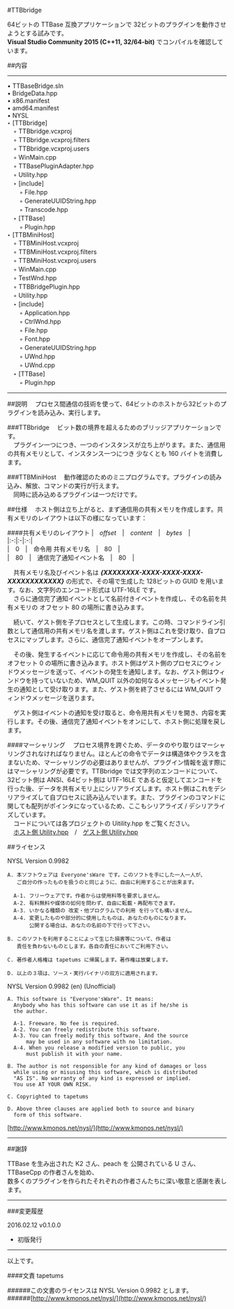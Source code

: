 #TTBbridge

64ビットの TTBase 互換アプリケーションで 32ビットのプラグインを動作させようとする試みです。  
**Visual Studio Community 2015 (C++11, 32/64-bit)** でコンパイルを確認しています。

##内容

---

• TTBaseBridge.sln  
• BridgeData.hpp  
• x86.manifest  
• amd64.manifest  
• NYSL  
‣ [TTBbridge]  
　◦ TTBbridge.vcxproj  
　◦ TTBbridge.vcxproj.filters  
　◦ TTBbridge.vcxproj.users  
　◦ WinMain.cpp  
　◦ TTBasePluginAdapter.hpp  
　◦ Utility.hpp  
　‣ [include]  
　　◦ File.hpp  
　　◦ GenerateUUIDString.hpp  
　　◦ Transcode.hpp  
　‣ [TTBase]  
　　◦ Plugin.hpp  
‣ [TTBMiniHost]  
　◦ TTBMiniHost.vcxproj  
　◦ TTBMiniHost.vcxproj.filters  
　◦ TTBMiniHost.vcxproj.users  
　◦ WinMain.cpp  
　◦ TestWnd.hpp  
　◦ TTBBridgePlugin.hpp  
　◦ Utility.hpp  
　‣ [include]  
　　◦ Application.hpp  
　　◦ CtrlWnd.hpp  
　　◦ File.hpp  
　　◦ Font.hpp  
　　◦ GenerateUUIDString.hpp  
　　◦ UWnd.hpp  
　　◦ UWnd.cpp  
　‣ [TTBase]  
　　◦ Plugin.hpp  

---

##説明
　プロセス間通信の技術を使って、64ビットのホストから32ビットのプラグインを読み込み、実行します。  

###TTBbridge
　ビット数の境界を超えるためのブリッジアプリケーションです。  
　プラグイン一つにつき、一つのインスタンスが立ち上がります。また、通信用の共有メモリとして、インスタンス一つにつき 少なくとも 160 バイトを消費します。  

###TTBMiniHost
　動作確認のためのミニプログラムです。プラグインの読み込み、解放、コマンドの実行が行えます。  
　同時に読み込めるプラグインは一つだけです。

##仕様
　ホスト側は立ち上がると、まず通信用の共有メモリを作成します。共有メモリのレイアウトは以下の様になっています：  

####共有メモリのレイアウト
|　_offset_　|　_content_　|　_bytes_　|  
|:-:|:-|:-:|  
|　0　|　命令用 共有メモリ名　|　80　|  
|　80　|　通信完了通知イベント名　|　80　|  

　共有メモリ名及びイベント名は _**{XXXXXXXX-XXXX-XXXX-XXXX-XXXXXXXXXXXX}**_ の形式で、その場で生成した 128ビットの GUID を用います。なお、文字列のエンコード形式は UTF-16LE です。  
　さらに通信完了通知イベントとして名前付きイベントを作成し、その名前を共有メモリの オフセット 80 の場所に書き込みます。

　続いて、ゲスト側を子プロセスとして生成します。この時、コマンドライン引数として通信用の共有メモリ名を渡します。ゲスト側はこれを受け取り、自プロセスにマップします。さらに、通信完了通知イベントをオープンします。  

　その後、発生するイベントに応じて命令用の共有メモリを作成し、その名前を オフセット 0 の場所に書き込みます。ホスト側はゲスト側のプロセスにウィンドウメッセージを送って、イベントの発生を通知します。なお、ゲスト側はウィンドウを持っていないため、WM_QUIT 以外の如何なるメッセージもイベント発生の通知として受け取ります。また、ゲスト側を終了させるには WM_QUIT ウィンドウメッセージを送ります。  

　ゲスト側はイベントの通知を受け取ると、命令用共有メモリを開き、内容を実行します。その後、通信完了通知イベントをオンにして、ホスト側に処理を戻します。

####マーシャリング
　プロセス境界を跨ぐため、データのやり取りはマーシャリングされなければなりません。ほとんどの命令でデータは構造体やクラスを含まないため、マーシャリングの必要はありませんが、プラグイン情報を返す際にはマーシャリングが必要です。TTBbridge では文字列のエンコードについて、32ビット側は ANSI、64ビット側は UTF-16LE であると仮定してエンコードを行った後、データを共有メモリ上にシリアライズします。ホスト側はこれをデシリアライズして自プロセスに読み込んでいます。また、プラグインのコマンドに関しても配列がポインタになっているため、ここもシリアライズ / デシリアライズしています。  
　コードについては各プロジェクトの Uitility.hpp をご覧ください。  
　[ホスト側 Utility.hpp](TTBMiniHost/Utility.hpp)　/　[ゲスト側 Utility.hpp](TTBbridge/Utility.hpp)  


##ライセンス

NYSL Version 0.9982
```
A. 本ソフトウェアは Everyone'sWare です。このソフトを手にした一人一人が、
   ご自分の作ったものを扱うのと同じように、自由に利用することが出来ます。

  A-1. フリーウェアです。作者からは使用料等を要求しません。
  A-2. 有料無料や媒体の如何を問わず、自由に転載・再配布できます。
  A-3. いかなる種類の 改変・他プログラムでの利用 を行っても構いません。
  A-4. 変更したものや部分的に使用したものは、あなたのものになります。
       公開する場合は、あなたの名前の下で行って下さい。

B. このソフトを利用することによって生じた損害等について、作者は
   責任を負わないものとします。各自の責任においてご利用下さい。

C. 著作者人格権は tapetums に帰属します。著作権は放棄します。

D. 以上の３項は、ソース・実行バイナリの双方に適用されます。
```

NYSL Version 0.9982 (en) (Unofficial)
```
A. This software is "Everyone'sWare". It means:
  Anybody who has this software can use it as if he/she is
  the author.

  A-1. Freeware. No fee is required.
  A-2. You can freely redistribute this software.
  A-3. You can freely modify this software. And the source
      may be used in any software with no limitation.
  A-4. When you release a modified version to public, you
      must publish it with your name.

B. The author is not responsible for any kind of damages or loss
  while using or misusing this software, which is distributed
  "AS IS". No warranty of any kind is expressed or implied.
  You use AT YOUR OWN RISK.

C. Copyrighted to tapetums

D. Above three clauses are applied both to source and binary
  form of this software.
```

[http://www.kmonos.net/nysl/](http://www.kmonos.net/nysl/)

---

##謝辞

TTBase を生み出された K2 さん、peach を 公開されている U さん、TTBaseCpp の作者さんを始め、  
数多くのプラグインを作られたそれぞれの作者さんたちに深い敬意と感謝を表します。

---

###変更履歴

2016.02.12  v0.1.0.0
- 初版発行

---

以上です。

####文責
tapetums

######この文書のライセンスは NYSL Version 0.9982 とします。  
######[http://www.kmonos.net/nysl/](http://www.kmonos.net/nysl/)
